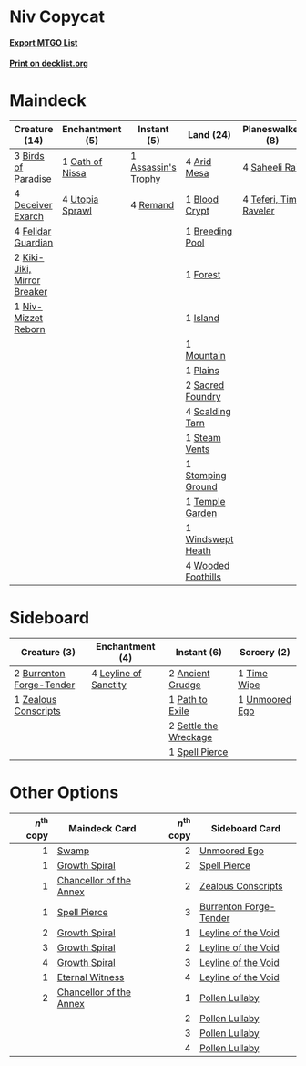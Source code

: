 # Niv Copycat

#### [Export MTGO List](../collection/Niv%20Copycat/Niv%20Copycat.txt)
#### [Print on decklist.org](http://decklist.org/?deckmain=4%09Arid%20Mesa%0A1%09Assassin's%20Trophy%0A3%09Birds%20of%20Paradise%0A1%09Blood%20Crypt%0A1%09Breeding%20Pool%0A4%09Bring%20to%20Light%0A4%09Deceiver%20Exarch%0A4%09Felidar%20Guardian%0A1%09Forest%0A1%09Island%0A2%09Kiki-Jiki,%20Mirror%20Breaker%0A1%09Mountain%0A1%09Niv-Mizzet%20Reborn%0A1%09Oath%20of%20Nissa%0A1%09Plains%0A4%09Remand%0A2%09Sacred%20Foundry%0A4%09Saheeli%20Rai%0A4%09Scalding%20Tarn%0A1%09Steam%20Vents%0A1%09Stomping%20Ground%0A4%09Teferi,%20Time%20Raveler%0A1%09Temple%20Garden%0A4%09Utopia%20Sprawl%0A1%09Windswept%20Heath%0A4%09Wooded%20Foothills&deckside=2%09Ancient%20Grudge%0A2%09Burrenton%20Forge-Tender%0A4%09Leyline%20of%20Sanctity%0A1%09Path%20to%20Exile%0A2%09Settle%20the%20Wreckage%0A1%09Spell%20Pierce%0A1%09Time%20Wipe%0A1%09Unmoored%20Ego%0A1%09Zealous%20Conscripts)
# Maindeck

|                                            Creature (14)                                            |                                     Enchantment (5)                                      |                                         Instant (5)                                          |                                          Land (24)                                          |                                        Planeswalker (8)                                         |                                        Sorcery (4)                                        |
|-----------------------------------------------------------------------------------------------------|------------------------------------------------------------------------------------------|----------------------------------------------------------------------------------------------|---------------------------------------------------------------------------------------------|-------------------------------------------------------------------------------------------------|-------------------------------------------------------------------------------------------|
|3 [Birds of Paradise](http://gatherer.wizards.com/Pages/Card/Details.aspx?multiverseid=129906)       |1 [Oath of Nissa](http://gatherer.wizards.com/Pages/Card/Details.aspx?multiverseid=407650)|1 [Assassin's Trophy](http://gatherer.wizards.com/Pages/Card/Details.aspx?multiverseid=452902)|4 [Arid Mesa](http://gatherer.wizards.com/Pages/Card/Details.aspx?multiverseid=405092)       |4 [Saheeli Rai](http://gatherer.wizards.com/Pages/Card/Details.aspx?multiverseid=417759)         |4 [Bring to Light](http://gatherer.wizards.com/Pages/Card/Details.aspx?multiverseid=401831)|
|4 [Deceiver Exarch](http://gatherer.wizards.com/Pages/Card/Details.aspx?multiverseid=376301)         |4 [Utopia Sprawl](http://gatherer.wizards.com/Pages/Card/Details.aspx?multiverseid=442181)|4 [Remand](http://gatherer.wizards.com/Pages/Card/Details.aspx?multiverseid=380255)           |1 [Blood Crypt](http://gatherer.wizards.com/Pages/Card/Details.aspx?multiverseid=97102)      |4 [Teferi, Time Raveler](http://gatherer.wizards.com/Pages/Card/Details.aspx?multiverseid=461148)|                                                                                           |
|4 [Felidar Guardian](http://gatherer.wizards.com/Pages/Card/Details.aspx?multiverseid=423686)        |                                                                                          |                                                                                              |1 [Breeding Pool](http://gatherer.wizards.com/Pages/Card/Details.aspx?multiverseid=97088)    |                                                                                                 |                                                                                           |
|2 [Kiki-Jiki, Mirror Breaker](http://gatherer.wizards.com/Pages/Card/Details.aspx?multiverseid=50321)|                                                                                          |                                                                                              |1 [Forest](http://gatherer.wizards.com/Pages/Card/Details.aspx?multiverseid=439860)          |                                                                                                 |                                                                                           |
|1 [Niv-Mizzet Reborn](http://gatherer.wizards.com/Pages/Card/Details.aspx?multiverseid=461135)       |                                                                                          |                                                                                              |1 [Island](http://gatherer.wizards.com/Pages/Card/Details.aspx?multiverseid=439857)          |                                                                                                 |                                                                                           |
|                                                                                                     |                                                                                          |                                                                                              |1 [Mountain](http://gatherer.wizards.com/Pages/Card/Details.aspx?multiverseid=439859)        |                                                                                                 |                                                                                           |
|                                                                                                     |                                                                                          |                                                                                              |1 [Plains](http://gatherer.wizards.com/Pages/Card/Details.aspx?multiverseid=439856)          |                                                                                                 |                                                                                           |
|                                                                                                     |                                                                                          |                                                                                              |2 [Sacred Foundry](http://gatherer.wizards.com/Pages/Card/Details.aspx?multiverseid=405106)  |                                                                                                 |                                                                                           |
|                                                                                                     |                                                                                          |                                                                                              |4 [Scalding Tarn](http://gatherer.wizards.com/Pages/Card/Details.aspx?multiverseid=405107)   |                                                                                                 |                                                                                           |
|                                                                                                     |                                                                                          |                                                                                              |1 [Steam Vents](http://gatherer.wizards.com/Pages/Card/Details.aspx?multiverseid=405109)     |                                                                                                 |                                                                                           |
|                                                                                                     |                                                                                          |                                                                                              |1 [Stomping Ground](http://gatherer.wizards.com/Pages/Card/Details.aspx?multiverseid=405110) |                                                                                                 |                                                                                           |
|                                                                                                     |                                                                                          |                                                                                              |1 [Temple Garden](http://gatherer.wizards.com/Pages/Card/Details.aspx?multiverseid=405112)   |                                                                                                 |                                                                                           |
|                                                                                                     |                                                                                          |                                                                                              |1 [Windswept Heath](http://gatherer.wizards.com/Pages/Card/Details.aspx?multiverseid=405115) |                                                                                                 |                                                                                           |
|                                                                                                     |                                                                                          |                                                                                              |4 [Wooded Foothills](http://gatherer.wizards.com/Pages/Card/Details.aspx?multiverseid=405116)|                                                                                                 |                                                                                           |


# Sideboard

|                                           Creature (3)                                            |                                        Enchantment (4)                                         |                                          Instant (6)                                           |                                       Sorcery (2)                                       |
|---------------------------------------------------------------------------------------------------|------------------------------------------------------------------------------------------------|------------------------------------------------------------------------------------------------|-----------------------------------------------------------------------------------------|
|2 [Burrenton Forge-Tender](http://gatherer.wizards.com/Pages/Card/Details.aspx?multiverseid=438580)|4 [Leyline of Sanctity](http://gatherer.wizards.com/Pages/Card/Details.aspx?multiverseid=204993)|2 [Ancient Grudge](http://gatherer.wizards.com/Pages/Card/Details.aspx?multiverseid=235600)     |1 [Time Wipe](http://gatherer.wizards.com/Pages/Card/Details.aspx?multiverseid=461150)   |
|1 [Zealous Conscripts](http://gatherer.wizards.com/Pages/Card/Details.aspx?multiverseid=240082)    |                                                                                                |1 [Path to Exile](http://gatherer.wizards.com/Pages/Card/Details.aspx?multiverseid=220511)      |1 [Unmoored Ego](http://gatherer.wizards.com/Pages/Card/Details.aspx?multiverseid=452962)|
|                                                                                                   |                                                                                                |2 [Settle the Wreckage](http://gatherer.wizards.com/Pages/Card/Details.aspx?multiverseid=435186)|                                                                                         |
|                                                                                                   |                                                                                                |1 [Spell Pierce](http://gatherer.wizards.com/Pages/Card/Details.aspx?multiverseid=425876)       |                                                                                         |


# Other Options

|*n*<sup>th</sup> copy|                                          Maindeck Card                                           |*n*<sup>th</sup> copy|                                         Sideboard Card                                          |
|--------------------:|--------------------------------------------------------------------------------------------------|--------------------:|-------------------------------------------------------------------------------------------------|
|                    1|[Swamp](http://gatherer.wizards.com/Pages/Card/Details.aspx?multiverseid=439858)                  |                    2|[Unmoored Ego](http://gatherer.wizards.com/Pages/Card/Details.aspx?multiverseid=452962)          |
|                    1|[Growth Spiral](http://gatherer.wizards.com/Pages/Card/Details.aspx?multiverseid=457322)          |                    2|[Spell Pierce](http://gatherer.wizards.com/Pages/Card/Details.aspx?multiverseid=425876)          |
|                    1|[Chancellor of the Annex](http://gatherer.wizards.com/Pages/Card/Details.aspx?multiverseid=218083)|                    2|[Zealous Conscripts](http://gatherer.wizards.com/Pages/Card/Details.aspx?multiverseid=240082)    |
|                    1|[Spell Pierce](http://gatherer.wizards.com/Pages/Card/Details.aspx?multiverseid=425876)           |                    3|[Burrenton Forge-Tender](http://gatherer.wizards.com/Pages/Card/Details.aspx?multiverseid=438580)|
|                    2|[Growth Spiral](http://gatherer.wizards.com/Pages/Card/Details.aspx?multiverseid=457322)          |                    1|[Leyline of the Void](http://gatherer.wizards.com/Pages/Card/Details.aspx?multiverseid=107682)   |
|                    3|[Growth Spiral](http://gatherer.wizards.com/Pages/Card/Details.aspx?multiverseid=457322)          |                    2|[Leyline of the Void](http://gatherer.wizards.com/Pages/Card/Details.aspx?multiverseid=107682)   |
|                    4|[Growth Spiral](http://gatherer.wizards.com/Pages/Card/Details.aspx?multiverseid=457322)          |                    3|[Leyline of the Void](http://gatherer.wizards.com/Pages/Card/Details.aspx?multiverseid=107682)   |
|                    1|[Eternal Witness](http://gatherer.wizards.com/Pages/Card/Details.aspx?multiverseid=51628)         |                    4|[Leyline of the Void](http://gatherer.wizards.com/Pages/Card/Details.aspx?multiverseid=107682)   |
|                    2|[Chancellor of the Annex](http://gatherer.wizards.com/Pages/Card/Details.aspx?multiverseid=218083)|                    1|[Pollen Lullaby](http://gatherer.wizards.com/Pages/Card/Details.aspx?multiverseid=247303)        |
|                     |                                                                                                  |                    2|[Pollen Lullaby](http://gatherer.wizards.com/Pages/Card/Details.aspx?multiverseid=247303)        |
|                     |                                                                                                  |                    3|[Pollen Lullaby](http://gatherer.wizards.com/Pages/Card/Details.aspx?multiverseid=247303)        |
|                     |                                                                                                  |                    4|[Pollen Lullaby](http://gatherer.wizards.com/Pages/Card/Details.aspx?multiverseid=247303)        |

